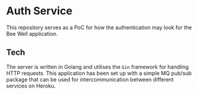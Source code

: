 # Auth Service
This repository serves as a PoC for how the authentication may look for the Bee Well application.
## Tech
The server is written in Golang and utilises the `Gin` framework for handling HTTP requests. This application has been set up with a simple MQ pub/sub package that can be used for intercommunication between different services on Heroku. 